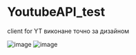# YoutubeAPI_test
client for YT 
виконане точно за дизайном

![image](https://user-images.githubusercontent.com/100691769/201203850-6f2bf8d9-628c-45c6-9990-c3917d9afec9.png)
![image](https://user-images.githubusercontent.com/100691769/201203997-da794645-a547-4c67-8656-64f557b4cec1.png)
